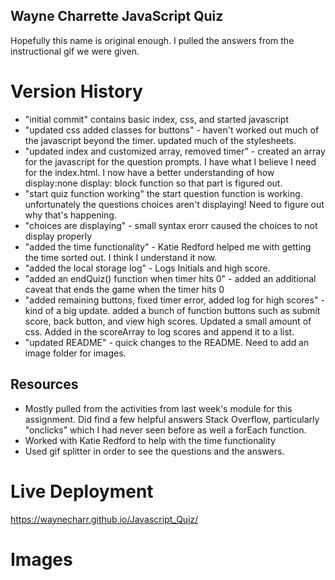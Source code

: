 ## Wayne Charrette JavaScript Quiz

Hopefully this name is original enough. I pulled the answers from the instructional gif we were given. 

# Version History

- "initial commit" contains basic index, css, and started javascript
- "updated css added classes for buttons" - haven't worked out much of the javascript beyond the timer. updated much of the stylesheets.
- "updated index and customized array, removed timer" - created an array for the javascript for the question prompts. I have what I believe I need for the index.html. I now have a better understanding of how display:none display: block function so that part is figured out. 
- "start quiz function working" the start question function is working. unfortunately the questions choices aren't displaying! Need to figure out why that's happening. 
- "choices are displaying" - small syntax erorr caused the choices to not display properly
- "added the time functionality" - Katie Redford helped me with getting the time sorted out. I think I understand it now. 
- "added the local storage log" - Logs Initials and high score. 
- "added an endQuiz() function when timer hits 0" - added an additional caveat that ends the game when the timer hits 0 
- "added remaining buttons, fixed timer error, added log for high scores" - kind of a big update. added a bunch of function buttons such as submit score, back button, and view high scores. Updated a small amount of css. Added in the scoreArray to log scores and append it to a list. 
- "updated README" - quick changes to the README. Need to add an image folder for images. 

## Resources 

- Mostly pulled from the activities from last week's module for this assignment. Did find a few helpful answers Stack Overflow, particularly "onclicks" which I had never seen before as well a forEach function.
- Worked with Katie Redford to help with the time functionality 
- Used gif splitter in order to see the questions and the answers. 

# Live Deployment 

https://waynecharr.github.io/Javascript_Quiz/

# Images